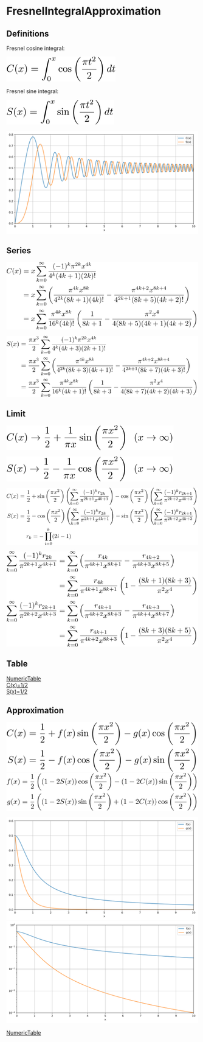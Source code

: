 # FresnelIntegralApproximation

## Definitions

Fresnel cosine integral:

![define fresnelC](https://github.com/tk-yoshimura/FresnelIntegralApproximation/blob/main/figures/define_fresnelc.svg)

Fresnel sine integral:

![define fresnelS](https://github.com/tk-yoshimura/FresnelIntegralApproximation/blob/main/figures/define_fresnels.svg)

![plot fresnel](https://github.com/tk-yoshimura/FresnelIntegralApproximation/blob/main/figures/plot_fresnel.svg)

## Series

![nz fresnelC](https://github.com/tk-yoshimura/FresnelIntegralApproximation/blob/main/figures/nz_fresnelc.svg)

![nz fresnelS](https://github.com/tk-yoshimura/FresnelIntegralApproximation/blob/main/figures/nz_fresnels.svg)

## Limit

![limit fresnelC](https://github.com/tk-yoshimura/FresnelIntegralApproximation/blob/main/figures/limit_fresnelc.svg)

![limit fresnelS](https://github.com/tk-yoshimura/FresnelIntegralApproximation/blob/main/figures/limit_fresnels.svg)

![limit fresnel](https://github.com/tk-yoshimura/FresnelIntegralApproximation/blob/main/figures/limit_fresnel.svg)

![limit fresnel2](https://github.com/tk-yoshimura/FresnelIntegralApproximation/blob/main/figures/limit_fresnel2.svg)

## Table

[NumericTable](https://github.com/tk-yoshimura/FresnelIntegralApproximation/blob/main/results/fresnel_value_table.csv)  
[C(x)=1/2](https://github.com/tk-yoshimura/FresnelIntegralApproximation/blob/main/results/fresnelc_point5s.csv)  
[S(x)=1/2](https://github.com/tk-yoshimura/FresnelIntegralApproximation/blob/main/results/fresnels_point5s.csv)  

## Approximation

![approx fg1](https://github.com/tk-yoshimura/FresnelIntegralApproximation/blob/main/figures/approx_fg1.svg)  
![approx fg2](https://github.com/tk-yoshimura/FresnelIntegralApproximation/blob/main/figures/approx_fg2.svg)  

![plot fresnelfg](https://github.com/tk-yoshimura/FresnelIntegralApproximation/blob/main/figures/plot_fresnel_fg.svg)  
![plot fresnelfg log](https://github.com/tk-yoshimura/FresnelIntegralApproximation/blob/main/figures/plot_fresnel_fg_log.svg)  

[NumericTable](https://github.com/tk-yoshimura/FresnelIntegralApproximation/blob/main/results/fresnel_fg.csv)  